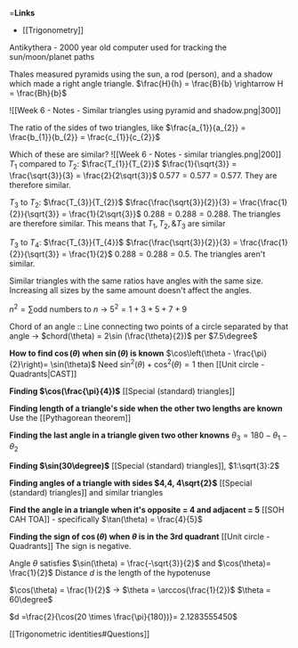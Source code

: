=**Links**
- [[Trigonometry]] 

Antikythera - 2000 year old computer used for tracking the sun/moon/planet paths

Thales measured pyramids using the sun, a rod (person), and a shadow which made a right angle triangle.
$\frac{H}{h} = \frac{B}{b} \rightarrow H = \frac{Bh}{b}$

![[Week 6 - Notes - Similar triangles using pyramid and shadow.png|300]]

The ratio of the sides of two triangles, like 
$\frac{a_{1}}{a_{2}} = \frac{b_{1}}{b_{2}} = \frac{c_{1}}{c_{2}}$

Which of these are similar?
![[Week 6 - Notes - similar triangles.png|200]]
$T_{1}$ compared to $T_{2}$: $\frac{T_{1}}{T_{2}}$
$\frac{1}{\sqrt{3}} = \frac{\sqrt{3}}{3} = \frac{2}{2\sqrt{3}}$
$0.577 = 0.577 = 0.577$. They are therefore similar.

$T_{3}$ to $T_{2}$: $\frac{T_{3}}{T_{2}}$
$\frac{\frac{\sqrt{3}}{2}}{3} = \frac{\frac{1}{2}}{\sqrt{3}} = \frac{1}{2\sqrt{3}}$
$0.288 = 0.288 = 0.288$. The triangles are therefore similar.
This means that $T_{1}, T_{2}, \& T_{3}$ are similar

$T_{3}$ to $T_{4}$: $\frac{T_{3}}{T_{4}}$
$\frac{\frac{\sqrt{3}}{2}}{3} = \frac{\frac{1}{2}}{\sqrt{3}} = \frac{1}{2}$
$0.288 = 0.288 = 0.5$. The triangles aren't similar.

Similar triangles with the same ratios have angles with the same size.
Increasing all sizes by the same amount doesn't affect the angles.

$n^{2} = \sum\limits \text{odd numbers to } n$
-> $5^{2} = 1 + 3 + 5 + 7 + 9$


Chord of an angle :: Line connecting two points of a circle separated by that angle
-> $chord(\theta) = 2\sin (\frac{\theta}{2})$ per $7.5\degree$


**How to find $\cos(\theta)$ when $\sin(\theta)$ is known**
$\cos\left(\theta - \frac{\pi}{2}\right)= \sin(\theta)$
Need $\sin^{2}(\theta) + \cos^{2}(\theta)=1$
then [[Unit circle - Quadrants|CAST]] 

**Finding $\cos(\frac{\pi}{4})$**
[[Special (standard) triangles]] 

**Finding length of a triangle's side when the other two lengths are known**
Use the [[Pythagorean theorem]] 

**Finding the last angle in a triangle given two other knowns**
$\theta_{3} = 180 - \theta_{1} - \theta_{2}$

**Finding $\sin(30\degree)$**
[[Special (standard) triangles]], $1:\sqrt{3}:2$

**Finding angles of a triangle with sides $4,4, 4\sqrt{2}$**
[[Special (standard) triangles]] and similar triangles

**Find the angle in a triangle when it's opposite = 4 and adjacent = 5**
[[SOH CAH TOA]] - specifically $\tan(\theta) = \frac{4}{5}$

**Finding the sign of $\cos(\theta)$ when $\theta$ is in the 3rd quadrant**
[[Unit circle - Quadrants]] 
The sign is negative.


Angle $\theta$ satisfies $\sin(\theta) = \frac{-\sqrt{3}}{2}$ and $\cos(\theta)= \frac{1}{2}$
Distance $d$ is the length of the hypotenuse

$\cos(\theta) = \frac{1}{2}$
-> $\theta = \arccos(\frac{1}{2})$
$\theta = 60\degree$ 

$d =\frac{2}{\cos(20 \times \frac{\pi}{180})}= 2.1283555450$


[[Trigonometric identities#Questions]] 